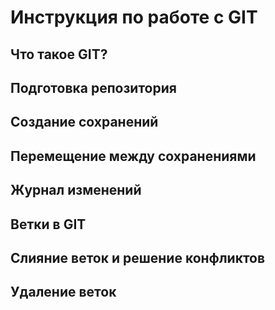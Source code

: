 # Инструкция по работе с GIT

## Что такое GIT?

## Подготовка репозитория

## Создание сохранений 

## Перемещение между сохранениями

## Журнал изменений 

## Ветки в GIT

## Слияние веток и решение конфликтов

## Удаление веток

